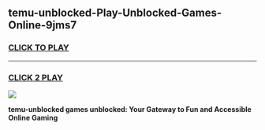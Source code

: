 
## temu-unblocked-Play-Unblocked-Games-Online-9jms7
<h3>
<a href="https://premium76.site?title=temu-unblocked&ref=25A">CLICK TO PLAY</a></h3>
<hr>

<h3>
<a href="https://premium76.site?title=temu-unblocked&ref=25A">CLICK 2 PLAY</a>
  
</h3>

<a href="https://premium76.site?title=temu-unblocked&ref=25A"><img src="https://clearcache.store/games.png"></a>


**temu-unblocked games unblocked: Your Gateway to Fun and Accessible Online Gaming**
